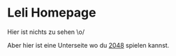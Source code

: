 # Leli Homepage

Hier ist nichts zu sehen \o/

Aber hier ist eine Unterseite wo du [2048](/2048) spielen kannst.

